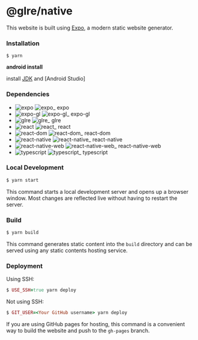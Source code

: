 # @glre/native

This website is built using [Expo](https://docs.expo.dev/), a modern static website generator.

### Installation

```
$ yarn
```

**android install**

install [JDK][JDK] and [Android Studio]

[JDK]: https://www.oracle.com/jp/java/technologies/downloads/
[android]: https://developer.android.com/studio

### Dependencies

- ![expo][expo] ![expo_][expo_] expo
- ![expo-gl][expo-gl] ![expo-gl_][expo-gl_] expo-gl
- ![glre][glre] ![glre_][glre_] glre
- ![react][react] ![react_][react_] react
- ![react-dom][react-dom] ![react-dom_][react-dom_] react-dom
- ![react-native][react-native] ![react-native_][react-native_] react-native
- ![react-native-web][react-native-web] ![react-native-web_][react-native-web_] react-native-web
- ![typescript][typescript] ![typescript_][typescript_] typescript

[expo]: https://img.shields.io/npm/v/expo?style=flat&colorA=000&colorB=000
[expo_]: https://img.shields.io/badge/using_49.0.0-beta.3-black?style=flat
[expo-gl]: https://img.shields.io/npm/v/expo-gl?style=flat&colorA=000&colorB=000
[expo-gl_]: https://img.shields.io/badge/using_13.0.0-black?style=flat
[glre]: https://img.shields.io/npm/v/glre?style=flat&colorA=000&colorB=000
[glre_]: https://img.shields.io/badge/using_0.13.1-black?style=flat
[react]: https://img.shields.io/npm/v/react?style=flat&colorA=000&colorB=000
[react_]: https://img.shields.io/badge/using_18.2.0-black?style=flat
[react-dom]: https://img.shields.io/npm/v/react-dom?style=flat&colorA=000&colorB=000
[react-dom_]: https://img.shields.io/badge/using_18.2.0-black?style=flat
[react-native]: https://img.shields.io/npm/v/react-native?style=flat&colorA=000&colorB=000
[react-native_]: https://img.shields.io/badge/using_0.72.0-black?style=flat
[react-native-web]: https://img.shields.io/npm/v/react-native-web?style=flat&colorA=000&colorB=000
[react-native-web_]: https://img.shields.io/badge/using_0.19.6-black?style=flat
[typescript]: https://img.shields.io/npm/v/typescript?style=flat&colorA=000&colorB=000
[typescript_]: https://img.shields.io/badge/using_5.1.6-black?style=flat

### Local Development

```ruby
$ yarn start
```

This command starts a local development server and opens up a browser window. Most changes are reflected live without having to restart the server.

### Build

```ruby
$ yarn build
```

This command generates static content into the `build` directory and can be served using any static contents hosting service.

### Deployment

Using SSH:

```ruby
$ USE_SSH=true yarn deploy
```

Not using SSH:

```ruby
$ GIT_USER=<Your GitHub username> yarn deploy
```

If you are using GitHub pages for hosting, this command is a convenient way to build the website and push to the `gh-pages` branch.
